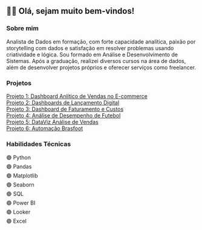 <h2>👋🏼 Olá, sejam muito bem-vindos! </h2>

<div sobre_mim>
  <h3>
    <b>Sobre mim</b>
  </h3>
    <p>Analista de Dados em formação, com forte capacidade analítica, paixão por storytelling com dados e satisfação em resolver problemas usando criatividade e lógica.
    Sou formado em Análise e Desenvolvimento de Sistemas. Após a graduação, realizei diversos cursos na área de dados, além de desenvolver projetos próprios e oferecer serviços como freelancer. </p>
</div>

<div projetos>
  <h3>
    <b>Projetos</b>
  </h3>
      <a href="https://github.com/JorgeFerreira09/Dashboard_Ecommerce_Vendas"> Projeto 1: Dashboard Anlítico de Vendas no E-commerce</a><br>
      <a href="https://github.com/JorgeFerreira09/Dashboard-Lancamento-Digital"> Projeto 2: Dashboards de Lançamento Digital </a><br>
      <a href="https://github.com/JorgeFerreira09/Dashboard-Faturamento-Custos"> Projeto 3: Dashboard de Faturamento e Custos</a><br>
      <a href="https://github.com/JorgeFerreira09/Dashboard-de-Futebol" target="_blank">Projeto 4: Análise de Desempenho de Futebol </a><br>
      <a href="https://github.com/JorgeFerreira09/Projeto_DataMarket"> Projeto 5: DataViz Análise de Vendas</a><br>
      <a href="https://github.com/JorgeFerreira09/projeto-automacao-brasfoot"> Projeto 6: Automação Brasfoot</a>
</div>
<div habilidades>
  <h3>
    <b>Habilidades Técnicas</b>
  </h3>
    <p>
      🟣 Python        <br>       
      🟣 Pandas        <br>
      🟣 Matplotlib    <br>
      🟣 Seaborn       <br>
      🟣 SQL           <br>
      🟣 Power BI      <br>
      🟣 Looker        <br>
      🟣 Excel         <br>
  </p>
</div>

<div habilidades>
